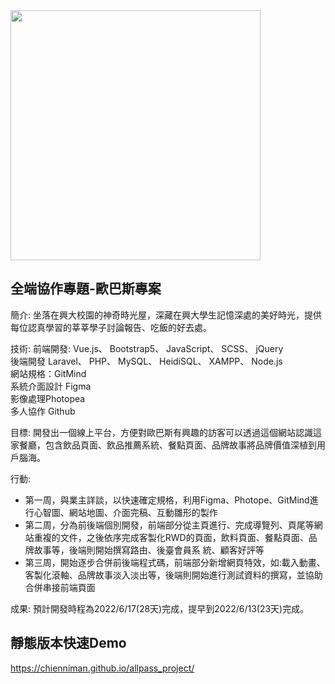 <img src="https://github.com/AndyKnight1201/Allpass_final_project/blob/main/public/pics/demo_pics/all_pass_paper.png" style="width:400px">

## 全端協作專題-歐巴斯專案
簡介:
坐落在興大校園的神奇時光屋，深藏在興大學生記憶深處的美好時光，提供每位認真學習的莘莘學子討論報告、吃飯的好去處。

技術:
前端開發: Vue.js、 Bootstrap5、 JavaScript、 SCSS、 jQuery<br>
後端開發 Laravel、 PHP、 MySQL、 HeidiSQL、 XAMPP、 Node.js<br>
網站規格：GitMind<br>
系統介面設計 Figma<br>
影像處理Photopea<br>
多人協作 Github<br>

目標:
開發出一個線上平台，方便對歐巴斯有興趣的訪客可以透過這個網站認識這家餐廳，包含飲品頁面、飲品推薦系統、餐點頁面、品牌故事將品牌價值深植到用戶腦海。

行動:
<ul>
    <li>第一周，與業主詳談，以快速確定規格，利用Figma、Photope、GitMind進行心智圖、網站地圖、介面完稿、互動雛形的製作</li>
    <li>第二周，分為前後端個別開發，前端部分從主頁進行、完成導覽列、頁尾等網站重複的文件，之後依序完成客製化RWD的頁面，飲料頁面、餐點頁面、品牌故事等，後端則開始撰寫路由、後臺會員系                統、顧客好評等
    </li>
    <li>第三周，開始逐步合併前後端程式碼，前端部分新增網頁特效，如:載入動畫、客製化滾軸、品牌故事淡入淡出等，後端則開始進行測試資料的撰寫，並協助合併串接前端頁面</li>
</ul>

成果:
預計開發時程為2022/6/17(28天)完成，提早到2022/6/13(23天)完成。

## 靜態版本快速Demo
https://chienniman.github.io/allpass_project/
